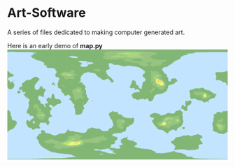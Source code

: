 # Art-Software
A series of files dedicated to making computer generated art.


Here is an early demo of **map.py**
![A crude map](/images/testImage.png?raw=true)
